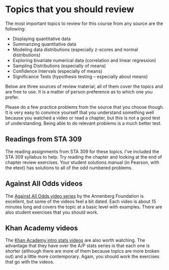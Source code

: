 # Topics that you should review

The most important topics to review for this course from any source are the following:

-	Displaying quantitative data
-	Summarizing quantitative data
-	Modeling data distributions (especially z-scores and normal distributions)
-	Exploring bivariate numerical data (correlation and linear regression)
-	Sampling Distributions (especially of means)
-	Confidence Intervals (especially of means)
-	Significance Tests (hypothesis testing – especially about means)

Below are three sources of review material; all of them cover the topics and are free to use. It is a matter of person preference as to which one you prefer.

Please do a few practice problems from the source that you choose though. It is very easy to convince yourself that you understand something well because you watched a video or read a chapter, but this is not a good test of understanding. Being able to do relevant problems is a much better test.

## Readings from STA 309

The reading assignments from STA 309 for these topics. I’ve included the STA 309 syllabus to help. Try reading the chapter and looking at the end of chapter review exercises. Your student solutions manual (in Pearson, with the etext) has solutions to all of the odd numbered problems.

## Against All Odds videos

The [Against All Odds video series](https://www.learner.org/courses/againstallodds/) by the Annenberg Foundation is excellent, but some of the videos feel a bit dated. Each video is about 15 minutes long and covers the topic at a basic level with examples. There are also student exercises that you should work.

## Khan Academy videos

The [Khan Academy intro stats videos](https://www.khanacademy.org/math/statistics-probability) are also worth watching. The advantage that they have over the A/P stats series is that each one is shorter (although there are more of them because topics are more broken out) and a little more contemporary. Again, you should work the exercises that go with the videos.
